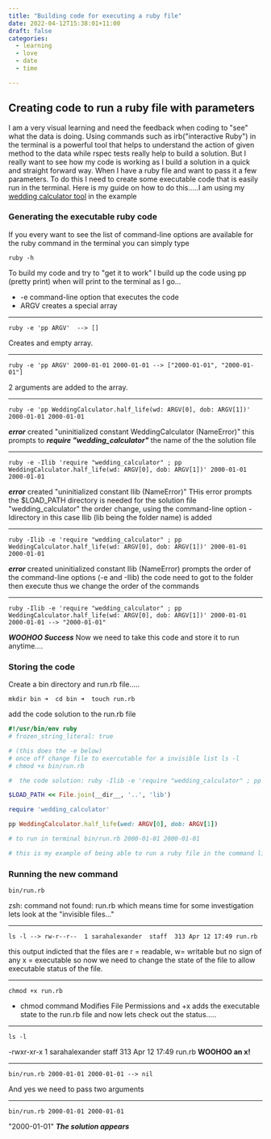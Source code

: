 ```yaml
---
title: "Building code for executing a ruby file"
date: 2022-04-12T15:38:01+11:00
draft: false
categories:
  - learning
  - love
  - date 
  - time

---
```

## Creating code to run a ruby file with parameters
I am a very visual learning and need the feedback when coding to "see" what the data is doing. Using commands such as irb("interactive Ruby") in the terminal is a powerful tool that helps to understand the action of given method to the data while rspec tests really help to build a solution. But I really want to see how my code is working as I build a solution in a quick and straight forward way. When I have a ruby file and want to pass it a few parameters. To do this I need to create some executable code that is easily run in the terminal. Here is my guide on how to do this.....I am using my [wedding calculator tool](/posts/20220412-calculating-love/) in the example 

### Generating the executable ruby code
If you every want to see the list of command-line options are available for the ruby command in the terminal you can simply type 
``` terminal
ruby -h 
 ```
 
To build my code and try to "get it to work" I build up the code using pp (pretty print) when will print to the terminal as I go...
- -e  command-line option that executes the code
- ARGV creates a special array

***
``` terminal
ruby -e 'pp ARGV'  --> []
```
Creates and empty array. 

***
``` terminal
ruby -e 'pp ARGV' 2000-01-01 2000-01-01 --> ["2000-01-01", "2000-01-01"]
```
2 arguments are added to the array. 
***
``` terminal
ruby -e 'pp WeddingCalculator.half_life(wd: ARGV[0], dob: ARGV[1])' 2000-01-01 2000-01-01
```
***error*** created "uninitialized constant WeddingCalculator (NameError)" this prompts to ***require "wedding_calculator"*** the name of the the solution file 
***
``` terminal
ruby -e -Ilib 'require "wedding_calculator" ; pp WeddingCalculator.half_life(wd: ARGV[0], dob: ARGV[1])' 2000-01-01 2000-01-01
```
***error*** created "uninitialized constant Ilib (NameError)"
THis error prompts the $LOAD_PATH directory is needed for the solution file "wedding_calculator" the order change, using the command-line option -Idirectory in this case Ilib (lib being the folder name) is added 
***
``` terminal
ruby -Ilib -e 'require "wedding_calculator" ; pp WeddingCalculator.half_life(wd: ARGV[0], dob: ARGV[1])' 2000-01-01 2000-01-01
```
***error*** created uninitialized constant Ilib (NameError) prompts the order of the command-line options (-e and -Ilib) the code need to got to the folder then execute thus we change the order of the commands
***
``` terminal
ruby -Ilib -e 'require "wedding_calculator" ; pp WeddingCalculator.half_life(wd: ARGV[0], dob: ARGV[1])' 2000-01-01 2000-01-01 --> "2000-01-01"
```
***WOOHOO Success***
Now we need to take this code and store it to run anytime....

### Storing the code
Create a bin directory and run.rb file.....

``` terminal
mkdir bin ➜  cd bin ➜  touch run.rb
```

add the code solution to the run.rb file
``` ruby 
#!/usr/bin/env ruby
# frozen_string_literal: true

# (this does the -e below)
# once off change file to exercutable for a invisible list ls -l
# chmod +x bin/run.rb

#  the code solution: ruby -Ilib -e 'require "wedding_calculator" ; pp WeddingCalculator.half_life(wd: ARGV[0], dob: ARGV[1])' 2000-01-01 2000-01-01

$LOAD_PATH << File.join(__dir__, '..', 'lib')

require 'wedding_calculator'

pp WeddingCalculator.half_life(wed: ARGV[0], dob: ARGV[1])

# to run in terminal bin/run.rb 2000-01-01 2000-01-01

# this is my example of being able to run a ruby file in the command line

```

### Running the new command
``` terminal
bin/run.rb
```
zsh: command not found: run.rb which means time for some investigation lets look at the "invisible files..."
***
``` terminal
ls -l --> rw-r--r--  1 sarahalexander  staff  313 Apr 12 17:49 run.rb
```
this output indicted that the files are r = readable, w= writable but no sign of any x = executable so now we need to change the state of the file to allow executable status of the file.
***
``` terminal
chmod +x run.rb
```
- chmod command Modifies File Permissions and +x adds the executable state to the run.rb file
and now lets check out the status.....
***
``` terminal
ls -l
```          
-rwxr-xr-x  1 sarahalexander  staff  313 Apr 12 17:49 run.rb
**WOOHOO an x!**
***
``` terminal
bin/run.rb 2000-01-01 2000-01-01 --> nil
```
And yes we need to pass two arguments
***
``` terminal
bin/run.rb 2000-01-01 2000-01-01 
```
"2000-01-01" ***The solution appears***
